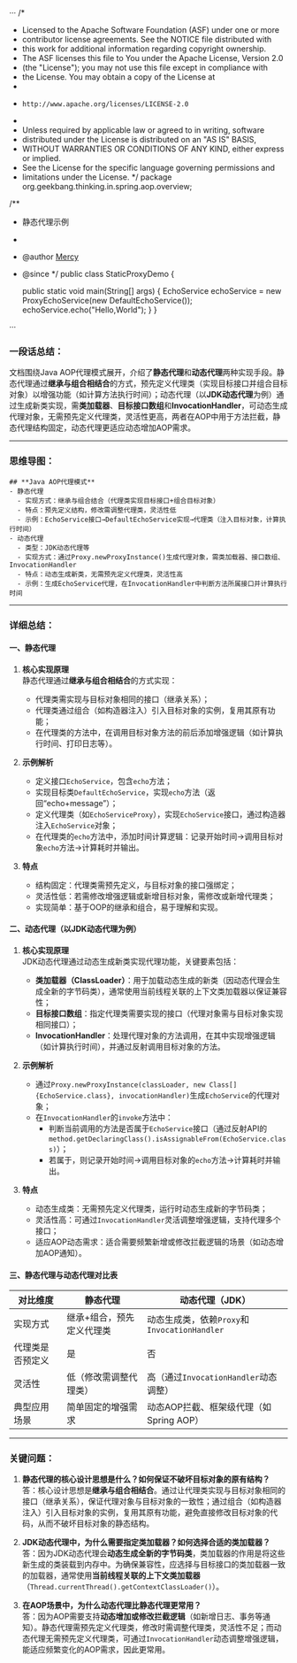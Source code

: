 ···
/*
 * Licensed to the Apache Software Foundation (ASF) under one or more
 * contributor license agreements.  See the NOTICE file distributed with
 * this work for additional information regarding copyright ownership.
 * The ASF licenses this file to You under the Apache License, Version 2.0
 * (the "License"); you may not use this file except in compliance with
 * the License.  You may obtain a copy of the License at
 *
 *     http://www.apache.org/licenses/LICENSE-2.0
 *
 * Unless required by applicable law or agreed to in writing, software
 * distributed under the License is distributed on an "AS IS" BASIS,
 * WITHOUT WARRANTIES OR CONDITIONS OF ANY KIND, either express or implied.
 * See the License for the specific language governing permissions and
 * limitations under the License.
 */
package org.geekbang.thinking.in.spring.aop.overview;

/**
 * 静态代理示例
 *
 * @author <a href="mailto:mercyblitz@gmail.com">Mercy</a>
 * @since
 */
public class StaticProxyDemo {

    public static void main(String[] args) {
        EchoService echoService = new ProxyEchoService(new DefaultEchoService());
        echoService.echo("Hello,World");
    }
}

···


### 一段话总结：
文档围绕Java AOP代理模式展开，介绍了**静态代理**和**动态代理**两种实现手段。静态代理通过**继承与组合相结合**的方式，预先定义代理类（实现目标接口并组合目标对象）以增强功能（如计算方法执行时间）；动态代理（以**JDK动态代理**为例）通过生成新类实现，需**类加载器**、**目标接口数组**和**InvocationHandler**，可动态生成代理对象，无需预先定义代理类，灵活性更高，两者在AOP中用于方法拦截，静态代理结构固定，动态代理更适应动态增加AOP需求。


---

### 思维导图：
```mindmap
## **Java AOP代理模式**
- 静态代理
  - 实现方式：继承与组合结合（代理类实现目标接口+组合目标对象）
  - 特点：预先定义结构，修改需调整代理类，灵活性低
  - 示例：EchoService接口→DefaultEchoService实现→代理类（注入目标对象，计算执行时间）
- 动态代理
  - 类型：JDK动态代理等
  - 实现方式：通过Proxy.newProxyInstance()生成代理对象，需类加载器、接口数组、InvocationHandler
  - 特点：动态生成新类，无需预先定义代理类，灵活性高
  - 示例：生成EchoService代理，在InvocationHandler中判断方法所属接口并计算执行时间
```


---

### 详细总结：
#### 一、静态代理
1. **核心实现原理**  
   静态代理通过**继承与组合相结合**的方式实现：  
   - 代理类需实现与目标对象相同的接口（继承关系）；  
   - 代理类通过组合（如构造器注入）引入目标对象的实例，复用其原有功能；  
   - 在代理类的方法中，在调用目标对象方法的前后添加增强逻辑（如计算执行时间、打印日志等）。  

2. **示例解析**  
   - 定义接口`EchoService`，包含`echo`方法；  
   - 实现目标类`DefaultEchoService`，实现`echo`方法（返回“echo+message”）；  
   - 定义代理类（如`EchoServiceProxy`），实现`EchoService`接口，通过构造器注入`EchoService`对象；  
   - 在代理类的`echo`方法中，添加时间计算逻辑：记录开始时间→调用目标对象`echo`方法→计算耗时并输出。  

3. **特点**  
   - 结构固定：代理类需预先定义，与目标对象的接口强绑定；  
   - 灵活性低：若需修改增强逻辑或新增目标对象，需修改或新增代理类；  
   - 实现简单：基于OOP的继承和组合，易于理解和实现。  


#### 二、动态代理（以JDK动态代理为例）
1. **核心实现原理**  
   JDK动态代理通过动态生成新类实现代理功能，关键要素包括：  
   - **类加载器（ClassLoader）**：用于加载动态生成的新类（因动态代理会生成全新的字节码类），通常使用当前线程关联的上下文类加载器以保证兼容性；  
   - **目标接口数组**：指定代理类需要实现的接口（代理对象需与目标对象实现相同接口）；  
   - **InvocationHandler**：处理代理对象的方法调用，在其中实现增强逻辑（如计算执行时间），并通过反射调用目标对象的方法。  

2. **示例解析**  
   - 通过`Proxy.newProxyInstance(classLoader, new Class[]{EchoService.class}, invocationHandler)`生成`EchoService`的代理对象；  
   - 在`InvocationHandler`的`invoke`方法中：  
     - 判断当前调用的方法是否属于`EchoService`接口（通过反射API的`method.getDeclaringClass().isAssignableFrom(EchoService.class)`）；  
     - 若属于，则记录开始时间→调用目标对象的`echo`方法→计算耗时并输出。  

3. **特点**  
   - 动态生成类：无需预先定义代理类，运行时动态生成新的字节码类；  
   - 灵活性高：可通过`InvocationHandler`灵活调整增强逻辑，支持代理多个接口；  
   - 适应AOP动态需求：适合需要频繁新增或修改拦截逻辑的场景（如动态增加AOP通知）。  


#### 三、静态代理与动态代理对比表
| 对比维度       | 静态代理                     | 动态代理（JDK）               |
|----------------|------------------------------|------------------------------|
| 实现方式       | 继承+组合，预先定义代理类     | 动态生成类，依赖`Proxy`和`InvocationHandler` |
| 代理类是否预定义 | 是                           | 否                           |
| 灵活性         | 低（修改需调整代理类）       | 高（通过`InvocationHandler`动态调整） |
| 典型应用场景   | 简单固定的增强需求           | 动态AOP拦截、框架级代理（如Spring AOP） |


---

### 关键问题：
1. **静态代理的核心设计思想是什么？如何保证不破坏目标对象的原有结构？**  
   答：核心设计思想是**继承与组合相结合**。通过让代理类实现与目标对象相同的接口（继承关系），保证代理对象与目标对象的一致性；通过组合（如构造器注入）引入目标对象的实例，复用其原有功能，避免直接修改目标对象的代码，从而不破坏目标对象的静态结构。

2. **JDK动态代理中，为什么需要指定类加载器？如何选择合适的类加载器？**  
   答：因为JDK动态代理会**动态生成全新的字节码类**，类加载器的作用是将这些新生成的类装载到内存中。为确保兼容性，应选择与目标接口的类加载器一致的加载器，通常使用**当前线程关联的上下文类加载器**（`Thread.currentThread().getContextClassLoader()`）。

3. **在AOP场景中，为什么动态代理比静态代理更常用？**  
   答：因为AOP需要支持**动态增加或修改拦截逻辑**（如新增日志、事务等通知）。静态代理需预先定义代理类，修改时需调整代理类，灵活性不足；而动态代理无需预先定义代理类，可通过`InvocationHandler`动态调整增强逻辑，能适应频繁变化的AOP需求，因此更常用。
